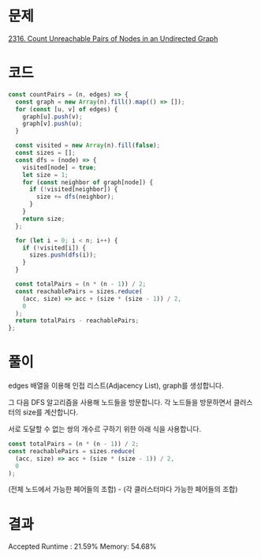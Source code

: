# 문제

[2316. Count Unreachable Pairs of Nodes in an Undirected Graph](https://leetcode.com/problems/count-unreachable-pairs-of-nodes-in-an-undirected-graph/description/)

# 코드

```javascript
const countPairs = (n, edges) => {
  const graph = new Array(n).fill().map(() => []);
  for (const [u, v] of edges) {
    graph[u].push(v);
    graph[v].push(u);
  }

  const visited = new Array(n).fill(false);
  const sizes = [];
  const dfs = (node) => {
    visited[node] = true;
    let size = 1;
    for (const neighbor of graph[node]) {
      if (!visited[neighbor]) {
        size += dfs(neighbor);
      }
    }
    return size;
  };

  for (let i = 0; i < n; i++) {
    if (!visited[i]) {
      sizes.push(dfs(i));
    }
  }

  const totalPairs = (n * (n - 1)) / 2;
  const reachablePairs = sizes.reduce(
    (acc, size) => acc + (size * (size - 1)) / 2,
    0
  );
  return totalPairs - reachablePairs;
};
```

# 풀이

edges 배열을 이용해 인접 리스트(Adjacency List), graph를 생성합니다.

그 다음 DFS 알고리즘을 사용해 노드들을 방문합니다. 각 노드들을 방문하면서 클러스터의 size를 계산합니다.

서로 도달할 수 없는 쌍의 개수르 구하기 위한 아래 식을 사용합니다.

```javascript
const totalPairs = (n * (n - 1)) / 2;
const reachablePairs = sizes.reduce(
  (acc, size) => acc + (size * (size - 1)) / 2,
  0
);
```

(전체 노드에서 가능한 페어들의 조합) - (각 클러스터마다 가능한 페어들의 조합)

# 결과

Accepted
Runtime : 21.59%
Memory: 54.68%

```

```
